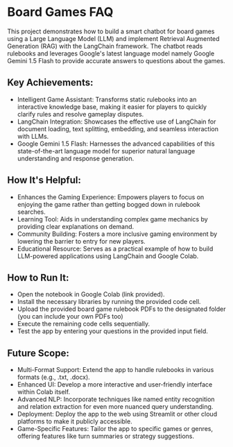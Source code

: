 # Board Games FAQ

This project demonstrates how to build a smart chatbot for board games using a Large Language Model (LLM) and implement Retrieval Augmented Generation (RAG) with the LangChain framework. The chatbot reads rulebooks and leverages Google's latest language model namely Google Gemini 1.5 Flash to provide accurate answers to questions about the games.

## Key Achievements:

- Intelligent Game Assistant: Transforms static rulebooks into an interactive knowledge base, making it easier for players to quickly clarify rules and resolve gameplay disputes.
- LangChain Integration: Showcases the effective use of LangChain for document loading, text splitting, embedding, and seamless interaction with LLMs.
- Google Gemini 1.5 Flash: Harnesses the advanced capabilities of this state-of-the-art language model for superior natural language understanding and response generation.

## How It's Helpful:

- Enhances the Gaming Experience: Empowers players to focus on enjoying the game rather than getting bogged down in rulebook searches.
- Learning Tool: Aids in understanding complex game mechanics by providing clear explanations on demand.
- Community Building: Fosters a more inclusive gaming environment by lowering the barrier to entry for new players.
- Educational Resource: Serves as a practical example of how to build LLM-powered applications using LangChain and Google Colab.

## How to Run It:

- Open the notebook in Google Colab (link provided).
- Install the necessary libraries by running the provided code cell.
- Upload the provided board game rulebook PDFs to the designated folder (you can include your own PDFs too)
- Execute the remaining code cells sequentially.
- Test the app by entering your questions in the provided input field.

## Future Scope:

- Multi-Format Support: Extend the app to handle rulebooks in various formats (e.g., .txt, .docx).
- Enhanced UI: Develop a more interactive and user-friendly interface within Colab itself.
- Advanced NLP: Incorporate techniques like named entity recognition and relation extraction for even more nuanced query understanding.
- Deployment: Deploy the app to the web using Streamlit or other cloud platforms to make it publicly accessible.
- Game-Specific Features: Tailor the app to specific games or genres, offering features like turn summaries or strategy suggestions.
